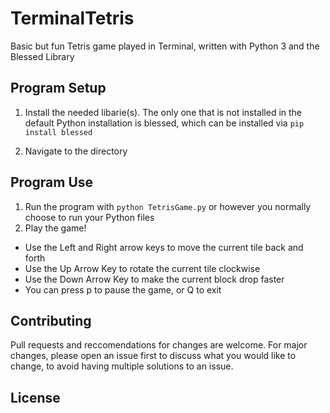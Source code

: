# TerminalTetris
Basic but fun Tetris game played in Terminal, written with Python 3 and the Blessed Library

## Program Setup
1. Install the needed libarie(s). The only one that is not installed in the default Python installation is blessed, which can be installed via `pip install blessed`

2. Navigate to the directory

## Program Use
1. Run the program with `python TetrisGame.py` or however you normally choose to run your Python files
2. Play the game! 
 - Use the Left and Right arrow keys to move the current tile back and forth
 - Use the Up Arrow Key to rotate the current tile clockwise
 - Use the Down Arrow Key to make the current block drop faster
 - You can press p to pause the game, or Q to exit

## Contributing
Pull requests and reccomendations for changes are welcome. For major changes, please open an issue first to discuss what you would like to change, to avoid having multiple solutions to an issue.

## License 

